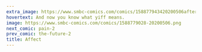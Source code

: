 ```yaml
---
extra_image: https://www.smbc-comics.com/comics/158877943420200506after.png
hovertext: And now you know what yiff means.
image: https://www.smbc-comics.com/comics/1588779028-20200506.png
next_comic: pain-2
prev_comic: the-future-2
title: Affect
---
```


